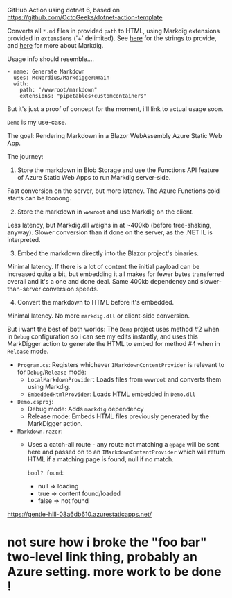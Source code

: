 
GitHub Action using dotnet 6, based on https://github.com/OctoGeeks/dotnet-action-template

Converts all `*.md` files in provided `path` to HTML, using Markdig extensions provided in `extensions` ('+' delimited).  See [here](https://github.com/xoofx/Markdig/blob/2b6dde941541be7c34ee3c6a0abe2d2d54548947/src/Markdig/MarkdownExtensions.cs#L538) for the strings to provide, and [here](https://github.com/xoofx/Markdig) for more about Markdig.

Usage info should resemble....

```
- name: Generate Markdown
  uses: McNerdius/Markdigger@main
  with:
    path: "/wwwroot/markdown"
    extensions: "pipetables+customcontainers"
```

But it's just a proof of concept for the moment, i'll link to actual usage soon.

`Demo` is my use-case.

The goal: Rendering Markdown in a Blazor WebAssembly Azure Static Web App.

The journey:

1. Store the markdown in Blob Storage and use the Functions API feature of Azure Static Web Apps to run Markdig server-side.

Fast conversion on the server, but more latency.  The Azure Functions cold starts can be loooong.

2. Store the markdown in `wwwroot` and use Markdig on the client.

Less latency, but Markdig.dll weighs in at ~400kb (before tree-shaking, anyway).  Slower conversion than if done on the server, as the .NET IL is interpreted.

3. Embed the markdown directly into the Blazor project's binaries.
  
Minimal latency.  If there is a lot of content the initial payload can be increased quite a bit, but embedding it all makes for fewer bytes transferred overall and it's a one and done deal.  Same 400kb dependency and slower-than-server conversion speeds.

4. Convert the markdown to HTML before it's embedded.

Minimal latency.  No more `markdig.dll` or client-side conversion.  

But i want the best of both worlds:  The `Demo` project uses method #2 when in `Debug` configuration so i can see my edits instantly, and uses this MarkDigger action to generate the HTML to embed for method #4 when in `Release` mode.

* `Program.cs`:
  Registers whichever `IMarkdownContentProvider` is relevant to for `Debug`/`Release` mode:
  * `LocalMarkdownProvider`:
    Loads files from `wwwroot` and converts them using Markdig.
  * `EmbeddedHtmlProvider`:
    Loads HTML embedded in `Demo.dll`
* `Demo.csproj`:
  * Debug mode: Adds `markdig` dependency
  * Release mode: Embeds HTML files previously generated by the MarkDigger action.
* `Markdown.razor`:
  * Uses a catch-all route - any route not matching a `@page` will be sent here and passed on to an `IMarkdownContentProvider` which will return HTML if a matching page is found, null if no match.
  
    `bool? found`:
    * null => loading
    * true => content found/loaded
    * false => not found

https://gentle-hill-08a6db610.azurestaticapps.net/

# not sure how i broke the "foo bar" two-level link thing, probably an Azure setting.  more work to be done !


